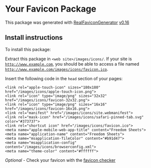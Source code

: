 # Your Favicon Package

This package was generated with [RealFaviconGenerator](https://realfavicongenerator.net/) [v0.16](https://realfavicongenerator.net/change_log#v0.16)

## Install instructions

To install this package:

Extract this package in <code>&lt;web site&gt;/images/icons/</code>. If your site is <code>http://www.example.com</code>, you should be able to access a file named <code>http://www.example.com/images/icons/favicon.ico</code>.

Insert the following code in the `head` section of your pages:

    <link rel="apple-touch-icon" sizes="180x180" href="/images/icons/apple-touch-icon.png">
    <link rel="icon" type="image/png" sizes="32x32" href="/images/icons/favicon-32x32.png">
    <link rel="icon" type="image/png" sizes="16x16" href="/images/icons/favicon-16x16.png">
    <link rel="manifest" href="/images/icons/site.webmanifest">
    <link rel="mask-icon" href="/images/icons/safari-pinned-tab.svg" color="#373737">
    <link rel="shortcut icon" href="/images/icons/favicon.ico">
    <meta name="apple-mobile-web-app-title" content="Freedom Sheets">
    <meta name="application-name" content="Freedom Sheets">
    <meta name="msapplication-TileColor" content="#b91d47">
    <meta name="msapplication-config" content="/images/icons/browserconfig.xml">
    <meta name="theme-color" content="#ffffff">

*Optional* - Check your favicon with the [favicon checker](https://realfavicongenerator.net/favicon_checker)